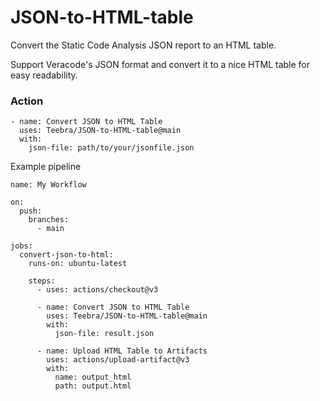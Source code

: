 # JSON-to-HTML-table

 Convert the Static Code Analysis JSON report to an HTML table.

Support Veracode's JSON format and convert it to a nice HTML table for easy readability.

### Action
```
- name: Convert JSON to HTML Table
  uses: Teebra/JSON-to-HTML-table@main
  with:
    json-file: path/to/your/jsonfile.json

```



Example pipeline

```
name: My Workflow

on:
  push:
    branches:
      - main

jobs:
  convert-json-to-html:
    runs-on: ubuntu-latest

    steps:
      - uses: actions/checkout@v3

      - name: Convert JSON to HTML Table
        uses: Teebra/JSON-to-HTML-table@main
        with:
          json-file: result.json

      - name: Upload HTML Table to Artifacts
        uses: actions/upload-artifact@v3
        with:
          name: output_html
          path: output.html

```
